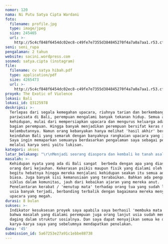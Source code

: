 ```yaml
---
nomor: 120
nama: Ni Putu Satya Cipta Wardani
foto:
  filename: profile.jpg
  type: image/jpeg
  size: 245465
  url: >-
    http://5c4cf848f6454dc02ec8-c49fe7e7355d384845270f4a7a0a7aa1.r53.cf2.rackcdn.com/fc639de8-5b28-4d61-8eae-edb0deb013f6/profile.jpg
seni: seni_rupa
pengalaman: 2 tahun
website: sacini.wordpress.com
sosmed: satya.cipta (instagram)
file:
  filename: cv satya hibah.pdf
  type: application/pdf
  size: 4265473
  url: >-
    http://5c4cf848f6454dc02ec8-c49fe7e7355d384845270f4a7a0a7aa1.r53.cf2.rackcdn.com/4167e9c5-00a8-4526-b9a8-4b29b90894a0/cv%20satya%20hibah.pdf
proyek: The Exotic of Violence
lokasi: Bali
lokasi_id: Q3125978
deskripsi: >-
  Terlepas dari segala kemegahan upacara, riuhnya tarian dan berkembangnya
  pariwisata di Bali, perempuan mengalami banyak tekanan hidup. Semua aspek
  kehidupan, mulai dari mempersiapkan upacara dan mengurus keluarga adalah
  bagian perempuan. Hingga banyak menjadikan perempuan bersifat keras mengikis
  kelembutannya. Namun orang kebanyakan hanya melihat 'hasil akhir' berupa
  keindahan Bali yang semarak dengan banyaknya rangkaian upacara yang indah.
  Saya ingin memaparkan semuanya berdasarkan pengalaman saya sebagai perempuan
  melalui karya seni yaitu lukisan.
kategori: akses
latar_belakang: "\r\nMenjadi seorang diaspora dan kembali ke tanah asal orang tua membuat saya merekonstruksi ulang atas segala kekaguman yang saya rasakan dulu atas Bali. Bagaimana menjadi perempuan Bali sesungguhnya tidaklah mudah. Segala macam tekanan baik dari keluarga, terlebih jika telah menikah, sosial dan budaya sepenuhnya memberikan efek yang sangat besar bagi hidup saya, khususnya dalam berkarya. Pun ketika kita berusaha keras berkarya dan menghasilkan karya, saya harus menerima kenyataan bahwa adanya penolakan dari komunitas yang notabene dikuasai oleh kaum laki-laki, karena saya perempuan dan bukan merupakan orang dari daerah mereka. Dengan begitu saya berusaha sendiri untuk mengembangkan gairah saya dalam berkesenian meskipun dalam banyak batasan."
masalah: >-
  Kehidupan nyata yang ada di Bali sangat  berbeda dengan apa yang diasumsikan
  orang dari kejauhan. Kekerasan psikis maupun fisik yang dialami oleh perempuan
  begitu hebatnya hingga mereka menjalani kehidupan seakan itu semua adalah hal
  biasa. Juga banyak sisi kemanusiaan yang terabaikan. Bahkan ada pengulangan /
  siklus dalam komunitas, jauh dari kebaikan ajaran yang mereka anut.
  Penelantaran kerabat / 'menutup mata' terhadap orang tua yang sudah lanjut
  usia banyak terjadi, berbanding terbalik dengan bagaimana mereka menyiapkan
  upacara yang megah.
durasi: 8 bulan
sukses: >-
  Indikator kesuksesan proyek saya apabila saya berhasil 'membuka mata' mereka
  bahwa masalah yang dialami perempuan juga orang lanjut usia sudah mendarah
  daging dalam struktur sosialnya. Dan saya dapat menyajikan semua ke dalam
  karya-karya saya yang sebelumnya mendapatkan penolakan.
dana: '45'
submission_id: 5a67253e27a91c1ebbe88738
---
```

